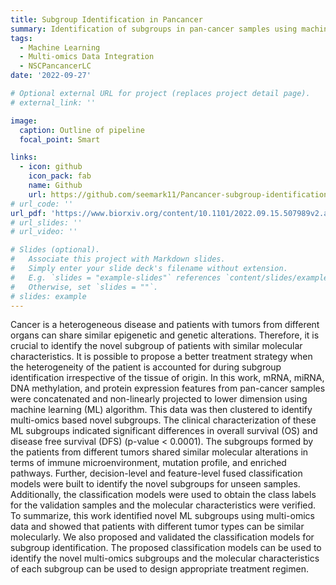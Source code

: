 ```yaml
---
title: Subgroup Identification in Pancancer
summary: Identification of subgroups in pan-cancer samples using machine learning (ML) techniques applied on multi-omics data.
tags:
  - Machine Learning
  - Multi-omics Data Integration
  - NSCPancancerLC
date: '2022-09-27'

# Optional external URL for project (replaces project detail page).
# external_link: ''

image:
  caption: Outline of pipeline
  focal_point: Smart

links:
  - icon: github
    icon_pack: fab
    name: Github
    url: https://github.com/seemark11/Pancancer-subgroup-identification
# url_code: ''
url_pdf: 'https://www.biorxiv.org/content/10.1101/2022.09.15.507989v2.abstract'
# url_slides: ''
# url_video: ''

# Slides (optional).
#   Associate this project with Markdown slides.
#   Simply enter your slide deck's filename without extension.
#   E.g. `slides = "example-slides"` references `content/slides/example-slides.md`.
#   Otherwise, set `slides = ""`.
# slides: example
---
```


Cancer is a heterogeneous disease and patients with tumors from different organs can share similar epigenetic and genetic alterations. Therefore, it is crucial to identify the novel subgroup of patients with similar molecular characteristics. It is possible to propose a better treatment strategy when the heterogeneity of the patient is accounted for during subgroup identification irrespective of the tissue of origin. In this work, mRNA, miRNA, DNA methylation, and protein expression features from pan-cancer samples were concatenated and non-linearly projected to lower dimension using machine learning (ML) algorithm. This data was then clustered to identify multi-omics based novel subgroups. The clinical characterization of these ML subgroups indicated significant differences in overall survival (OS) and disease free survival (DFS) (p-value < 0.0001). The subgroups formed by the patients from different tumors shared similar molecular alterations in terms of immune microenvironment, mutation profile, and enriched pathways. Further, decision-level and feature-level fused classification models were built to identify the novel subgroups for unseen samples. Additionally, the classification models were used to obtain the class labels for the validation samples and the molecular characteristics were verified. To summarize, this work identified novel ML subgroups using multi-omics data and showed that patients with different tumor types can be similar molecularly. We also proposed and validated the classification models for subgroup identification. The proposed classification models can be used to identify the novel multi-omics subgroups and the molecular characteristics of each subgroup can be used to design appropriate treatment regimen.

